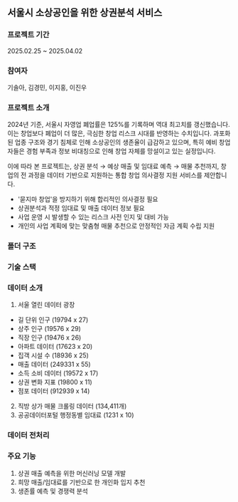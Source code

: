 ## 서울시 소상공인을 위한 상권분석 서비스

### 프로젝트 기간
2025.02.25 ~ 2025.04.02

### 참여자
기솔아, 김경민, 이지홍, 이진우

### 프로젝트 소개 

2024년 기준, 서울시 자영업 폐업률은 125%를 기록하며 역대 최고치를 갱신했습니다. 이는 창업보다 폐업이 더 많은, 극심한 창업 리스크 시대를 반영하는 수치입니다.
과포화된 업종 구조와 경기 침체로 인해 소상공인의 생존율이 급감하고 있으며, 특히 예비 창업자들은 경험 부족과 정보 비대칭으로 인해 창업 자체를 망설이고 있는 실정입니다.

이에 따라 본 프로젝트는,
상권 분석 → 예상 매출 및 임대료 예측 → 매물 추천까지,
창업의 전 과정을 데이터 기반으로 지원하는 통합 창업 의사결정 지원 서비스를 제안합니다.

- '묻지마 창업'을 방지하기 위해 합리적인 의사결정 필요
- 상권분석과 적정 임대료 및 매출 데이터 정보 필요
- 사업 운영 시 발생할 수 있는 리스크 사전 인지 및 대비 가능
- 개인의 사업 계획에 맞는 맞춤형 매물 추천으로 안정적인 자금 계획 수립 지원

### 폴더 구조

### 기술 스택


### 데이터 소개
1. 서울 열린 데이터 광장
  - 길 단위 인구 (19794 x 27)
  - 상주 인구 (19576 x 29)
  - 직장 인구 (19476 x 26)
  - 아파트 데이터 (17623 x 20)
  - 집객 시설 수 (18936 x 25)
  - 매출 데이터 (249331 x 55)
  - 소득 소비 데이터 (19572 x 17)
  - 상권 변화 지표 (19800 x 11)
  - 점포 데이터 (912939 x 14)
2. 직방 상가 매물 크롤링 데이터 (134,411개)
3. 공공데이터포털 행정동별 임대료 (1231 x 10)
### 데이터 전처리


### 주요 기능

1) 상권 매출 예측을 위한 머신러닝 모델 개발
2) 희망 매출/임대료를 기반으로 한 개인화 입지 추천
3) 생존률 예측 및 경쟁력 분석

